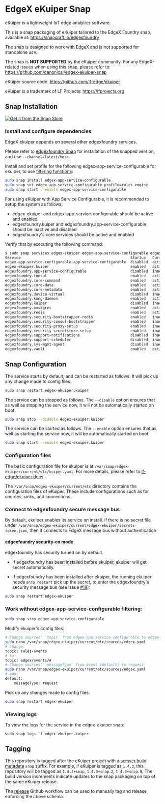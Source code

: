 # EdgeX eKuiper Snap

eKuiper is a lightweight IoT edge analytics software.

This is a snap packaging of eKuiper tailored to the EdgeX Foundry snap,
available at: https://snapcraft.io/edgexfoundry

The snap is designed to work with EdgeX and is not supported 
for standalone use.

The snap is **NOT SUPPORTED** by the eKuiper community.
For any EdgeX-related issues when using this snap, please refer to:
https://github.com/canonical/edgex-ekuiper-snap

eKuiper source code: https://github.com/lf-edge/ekuiper

eKuiper is a trademark of LF Projects: https://lfprojects.org

## Snap Installation
[![Get it from the Snap Store](https://snapcraft.io/static/images/badges/en/snap-store-white.svg)](https://snapcraft.io/edgex-ekuiper)

### Install and configure dependencies
EdgeX ekuiper depends on several other edgexfoundry services.

Please refer to [edgexfoundry Snap](https://github.com/edgexfoundry/edgex-go/blob/main/snap/README.md) for installation of the snapped version, 
and use `--channel=latest/beta`.

Install and set profile for the following edgex-app-service-configurable for ekuiper, to use [filtering functions](https://docs.edgexfoundry.org/2.2/microservices/application/AppServiceConfigurable):
```bash
sudo snap install edgex-app-service-configurable
sudo snap set edgex-app-service-configurable profile=rules-engine
sudo snap start --enable edgex-app-service-configurable
```
For using eKuiper with App Service Configurable, it is recommended to setup the system as follows:
- edgex-ekuiper and edgex-app-service-configurable should be active and enabled
- edgexfoundry.kuiper and edgexfoundry.app-service-configurable should be inactive and disabled
- edgexfoundry's core services should be active and enabled

Verify that by executing the following command:
```bash
$ sudo snap services edgex-ekuiper edgex-app-service-configurable edgexfoundry
Service                                                  Startup   Current   Notes
edgex-app-service-configurable.app-service-configurable  disabled  active    -
edgex-ekuiper.kuiper                                     enabled   active    -
edgexfoundry.app-service-configurable                    disabled  inactive  -
edgexfoundry.consul                                      enabled   active    -
edgexfoundry.core-command                                enabled   active    -
edgexfoundry.core-data                                   enabled   active    -
edgexfoundry.core-metadata                               enabled   active    -
edgexfoundry.device-virtual                              disabled  inactive  -
edgexfoundry.kong-daemon                                 enabled   active    -
edgexfoundry.kuiper                                      disabled  inactive  -
edgexfoundry.postgres                                    enabled   active    -
edgexfoundry.redis                                       enabled   active    -
edgexfoundry.security-bootstrapper-redis                 enabled   inactive  -
edgexfoundry.security-consul-bootstrapper                enabled   inactive  -
edgexfoundry.security-proxy-setup                        enabled   inactive  -
edgexfoundry.security-secretstore-setup                  enabled   inactive  -
edgexfoundry.support-notifications                       disabled  inactive  -
edgexfoundry.support-scheduler                           disabled  inactive  -
edgexfoundry.sys-mgmt-agent                              disabled  inactive  -
edgexfoundry.vault                                       enabled   active    -
```
## Snap Configuration
The service starts by default, and can be restarted as follows. 
It will pick up any change made to config files:
```bash
sudo snap restart edgex-ekuiper.kuiper
```
The service can be stopped as follows. The `--disable` option
ensures that as well as stopping the service now, 
it will not be automatically started on boot:
```bash
sudo snap stop --disable edgex-ekuiper.kuiper
```
The service can be started as follows. 
The `--enable` option ensures that as well as starting the service now, 
it will be automatically started on boot:
```bash
sudo snap start --enable edgex-ekuiper.kuiper
```
### Configuration files
The basic configuration file for ekuiper is at `/var/snap/edgex-ekuiper/current/etc/kuiper.yaml`. 
For more details, please refer to [lf-edge/ekuiper docs](https://github.com/lf-edge/ekuiper/blob/master/docs/en_US/operation/config/configuration_file.md).

The `/var/snap/edgex-ekuiper/current/etc` directory contains the configuration files of eKuiper. 
These include configurations such as for sources, sinks, and connections.
### Connect to edgexfoundry secure message bus
By default, ekuiper enables its service on install. 
If there is no secret file under `/var/snap/edgex-ekuiper/current/edgex-ekuiper/secrets-token.json`, 
then it connects to EdgeX message bus without authentication. 
#### edgexfoundry security-on mode
edgexfoundry has security turned on by default.

- If edgexfoundry has been installed before ekuiper, ekuiper will get secret automatically.

- If edgexfoundry has been installed after ekuiper, the running ekuiper needs `snap restart` pick up the secret, 
to enter the edgexfoundry's security message bus (see issue [#18](https://github.com/canonical/edgex-ekuiper-snap/issues/18)):
```bash
sudo snap restart edgex-ekuiper
```
### Work without edgex-app-service-configurable filtering:
```bash
sudo snap stop edgex-app-service-configurable
```
Modify ekuiper's config files:
```bash
# Change sources' `topic` from edgex-app-service-configurable to edgexfoundry message bus:
sudo nano /var/snap/edgex-ekuiper/current/etc/sources/edgex.yaml
# change: 
topic: rules-events
# to:
topic: edgex/events/#
# Change sources' `messageType` from event (default) to request:
sudo nano /var/snap/edgex-ekuiper/current/etc/sources/edgex.yaml
# add:
default:
	messageType: request
```
Pick up any changes made to config files:
```bash
sudo snap restart edgex-ekuiper
```
### Viewing logs
To view the logs for the service in the edgex-ekuiper snap:
```
sudo snap logs -f edgex-ekuiper.kuiper
```
## Tagging
This repository is tagged after the eKuiper project with a [semver build metadata](https://semver.org/#spec-item-10) `snap` suffix.
For example, if eKuiper is tagged as `1.4.3`, this repository will be tagged as `1.4.3+snap`, `1.4.3+snap.2`, `1.4.3+snap.N`. The build version increments indicate updates to the snap packaging on top of the same eKuiper release.

The [release](https://github.com/canonical/edgex-ekuiper-snap/actions/workflows/release.yml) Github workflow can be used to manually tag and release, enforcing the above schema.
